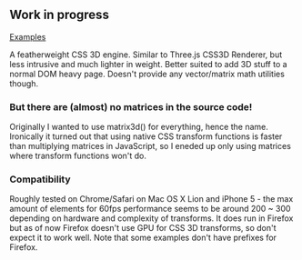 ## Work in progress

[Examples](http://sketch.evanyou.me/matrix/examples/)

A featherweight CSS 3D engine. Similar to Three.js CSS3D Renderer, but less intrusive and much lighter in weight. Better suited to add 3D stuff to a normal DOM heavy page. Doesn't provide any vector/matrix math utilities though.

### But there are (almost) no matrices in the source code!

Originally I wanted to use matrix3d() for everything, hence the name. Ironically it turned out that using native CSS transform functions is faster than multiplying matrices in JavaScript, so I eneded up only using matrices where transform functions won't do.

### Compatibility

Roughly tested on Chrome/Safari on Mac OS X Lion and iPhone 5 - the max amount of elements for 60fps performance seems to be around 200 ~ 300 depending on hardware and complexity of transforms. It does run in Firefox but as of now Firefox doesn't use GPU for CSS 3D transforms, so don't expect it to work well. Note that some examples don't have prefixes for Firefox.